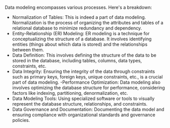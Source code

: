 Data modeling encompasses various processes. Here's a breakdown:

- Normalization of Tables: This is indeed a part of data modeling. Normalization is the process of organizing the attributes and tables of a relational database to minimize redundancy and dependency.
- Entity-Relationship (ER) Modeling: ER modeling is a technique for conceptualizing the structure of a database. It involves identifying entities (things about which data is stored) and the relationships between them.
- Data Definition: This involves defining the structure of the data to be stored in the database, including tables, columns, data types, constraints, etc.
- Data Integrity: Ensuring the integrity of the data through constraints such as primary keys, foreign keys, unique constraints, etc., is a crucial part of data modeling.
-Performance Optimization: Data modeling also involves optimizing the database structure for performance, considering factors like indexing, partitioning, denormalization, etc.
- Data Modeling Tools: Using specialized software or tools to visually represent the database structure, relationships, and constraints.
- Data Governance and Documentation: Documenting the data model and ensuring compliance with organizational standards and governance policies.
